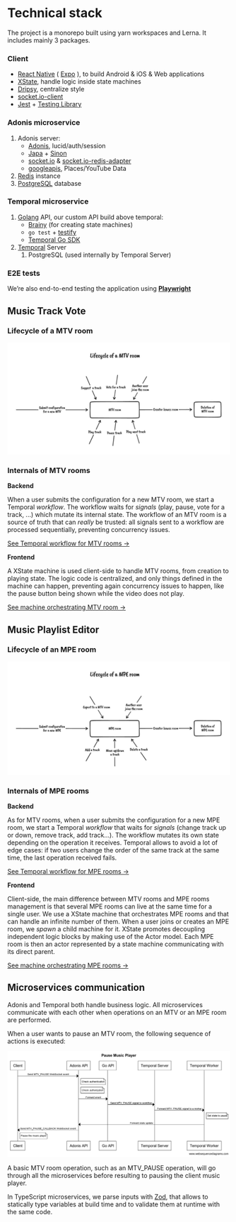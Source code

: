 # Technical stack

The project is a monorepo built using yarn workspaces and Lerna.
It includes mainly 3 packages.

### **Client**

-   [React Native](https://reactnative.dev/) ( [Expo](https://docs.expo.dev/) ), to build Android & iOS & Web applications
-   [XState](https://xstate.js.org/docs/), handle logic inside state machines
-   [Dripsy](https://www.dripsy.xyz/), centralize style
-   [socket.io-client](https://github.com/socketio/socket.io-client)
-   [Jest](https://jestjs.io/) + [Testing Library](https://testing-library.com/)

### **Adonis microservice**

1. Adonis server:
    - [Adonis](https://adonisjs.com/), lucid/auth/session
    - [Japa](https://japa.dev/) + [Sinon](https://sinonjs.org/)
    - [socket.io](https://socket.io/fr/docs/v4/server-installation/) & [socket.io-redis-adapter](https://socket.io/docs/v4/redis-adapter/)
    - [googleapis](https://github.com/googleapis/google-api-nodejs-client), Places/YouTube Data
2. [Redis](https://redis.io/) instance
3. [PostgreSQL](https://www.postgresql.org/) database

### **Temporal microservice**

1. [Golang](https://go.dev/) API, our custom API build above temporal:
    - [Brainy](https://github.com/Devessier/brainy) (for creating state machines)
    - `go test` + [testify](https://github.com/stretchr/testify)
    - [Temporal Go SDK](https://docs.temporal.io/docs/go/)
2. [Temporal](https://docs.temporal.io/) Server
    1. PostgreSQL (used internally by Temporal Server)

### E2E tests

We’re also end-to-end testing the application using **[Playwright](https://playwright.dev/)**

## Music Track Vote

### Lifecycle of a MTV room

![MTV Lifecycle.jpeg](MTV_Lifecycle.jpeg)

### Internals of MTV rooms

**Backend**

When a user submits the configuration for a new MTV room, we start a Temporal _workflow_. The workflow waits for _signals_ (play, pause, vote for a track, ...) which mutate its internal state. The workflow of an MTV room is a source of truth that can _really_ be trusted: all signals sent to a workflow are processed sequentially, preventing concurrency issues.

[See Temporal workflow for MTV rooms →](https://github.com/AdonisEnProvence/MusicRoom/blob/9f9ed6b783cc3d2f9e0a8146e6ca9f5aa0a96bdb/packages/temporal/mtv/workflows/mtv.go#L57)

**Frontend**

A XState machine is used client-side to handle MTV rooms, from creation to playing state. The logic code is centralized, and only things defined in the machine can happen, preventing again concurrency issues to happen, like the pause button being shown while the video does not play.

[See machine orchestrating MTV room →](https://github.com/AdonisEnProvence/MusicRoom/blob/9f9ed6b783cc3d2f9e0a8146e6ca9f5aa0a96bdb/packages/client/machines/appMusicPlayerMachine.ts)

## Music Playlist Editor

### Lifecycle of an MPE room

![MPE Lifecycle.jpeg](MPE_Lifecycle.jpeg)

### Internals of MPE rooms

**Backend**

As for MTV rooms, when a user submits the configuration for a new MPE room, we start a Temporal _workflow_ that waits for _signals_ (change track up or down, remove track, add track...). The workflow mutates its own state depending on the operation it receives. Temporal allows to avoid a lot of edge cases: if two users change the order of the same track at the same time, the last operation received fails.

[See Temporal workflow for MPE rooms →](https://github.com/AdonisEnProvence/MusicRoom/blob/9f9ed6b783cc3d2f9e0a8146e6ca9f5aa0a96bdb/packages/temporal/mpe/workflows/mpe.go#L111)

**Frontend**

Client-side, the main difference between MTV rooms and MPE rooms management is that several MPE rooms can live at the same time for a single user. We use a XState machine that orchestrates MPE rooms and that can handle an infinite number of them. When a user joins or creates an MPE room, we _spawn_ a child machine for it. XState promotes decoupling independent logic blocks by making use of the Actor model. Each MPE room is then an actor represented by a state machine communicating with its direct parent.

[See machine orchestrating MPE rooms →](https://github.com/AdonisEnProvence/MusicRoom/blob/9f9ed6b783cc3d2f9e0a8146e6ca9f5aa0a96bdb/packages/client/machines/appMusicPlaylistsMachine.ts)

## Microservices communication

Adonis and Temporal both handle business logic. All microservices communicate with each other when operations on an MTV or an MPE room are performed.

When a user wants to pause an MTV room, the following sequence of actions is executed:

![Sequence of actions run when a user pauses an MTV](Pause_Music_Player.png)

A basic MTV room operation, such as an MTV_PAUSE operation, will go through all the microservices before resulting to pausing the client music player.

In TypeScript microservices, we parse inputs with [Zod](https://github.com/colinhacks/zod), that allows to statically type variables at build time and to validate them at runtime with the same code.
